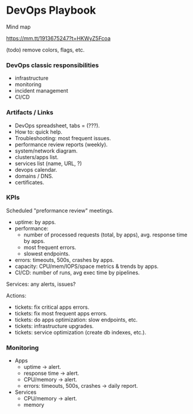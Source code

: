 # DevOps Playbook

Mind map

https://mm.tt/1913675247?t=HKWyZ5Fcoa

(todo) remove colors, flags, etc.

### DevOps classic responsibilities

- infrastructure
- monitoring
- incident management
- CI/CD

### Artifacts / Links

- DevOps spreadsheet, tabs = (???).
- How to: quick help.
- Troubleshooting: most frequent issues.
- performance review reports (weekly).
- system/network diagram.
- clusters/apps list.
- services list (name, URL, ?)
- devops calendar.
- domains / DNS.
- certificates.

### KPIs

Scheduled "preformance review" meetings.

- uptime: by apps.
- performance:
    - number of processed requests (total, by apps), avg. response time by apps.
    - most frequent errors.
    - slowest endpoints.
- errors: timeouts, 500s, crashes by apps.
- capacity: CPU/mem/IOPS/space metrics & trends by apps.
- CI/CD: number of runs, avg exec time by pipelines.

Services: any alerts, issues?

Actions:
- tickets: fix critical apps errors.
- tickets: fix most frequent apps errors.
- tickets: do apps optimization: slow endpoints, etc.
- tickets: infrastructure upgrades.
- tickets: service optimization (create db indexes, etc.).

### Monitoring

- Apps
    - uptime -> alert.
    - response time -> alert.
    - CPU/memory -> alert.
    - errors: timeouts, 500s, crashes -> daily report.
- Services
    - CPU/memory -> alert.
    - memory 
